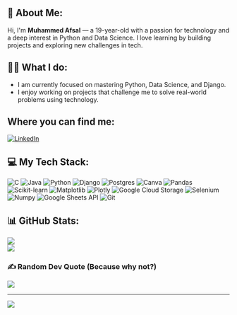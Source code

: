 ## 💫 About Me:
Hi, I'm **Muhammed Afsal** — a 19-year-old with a passion for technology and a deep interest in Python and Data Science. I love learning by building projects and exploring new challenges in tech.


## 🧑‍💻 What I do:
- I am currently focused on mastering Python, Data Science, and Django.
- I enjoy working on projects that challenge me to solve real-world problems using technology.



## Where you can find me:
[![LinkedIn](https://img.shields.io/badge/LinkedIn-%230077B5.svg?logo=linkedin&logoColor=white)](https://www.linkedin.com/in/muhammed-afsal-5ba11b288/)

## 💻 My Tech Stack:
![C](https://img.shields.io/badge/c-%2300599C.svg?style=plastic&logo=c&logoColor=white) ![Java](https://img.shields.io/badge/java-%23ED8B00.svg?style=plastic&logo=openjdk&logoColor=white) ![Python](https://img.shields.io/badge/python-3670A0?style=plastic&logo=python&logoColor=ffdd54)   ![Django](https://img.shields.io/badge/django-%23092E20.svg?style=plastic&logo=django&logoColor=white) ![Postgres](https://img.shields.io/badge/postgres-%23316192.svg?style=plastic&logo=postgresql&logoColor=white) ![Canva](https://img.shields.io/badge/Canva-%2300C4CC.svg?style=plastic&logo=Canva&logoColor=white) ![Pandas](https://img.shields.io/badge/Pandas-%23150458.svg?style=plastic&logo=pandas&logoColor=white)
![Scikit-learn](https://img.shields.io/badge/scikit--learn-%23F7931E.svg?style=plastic&logo=scikit-learn&logoColor=white) ![Matplotlib](https://img.shields.io/badge/Matplotlib-%23F7931E.svg?style=plastic&logo=python&logoColor=white) ![Plotly](https://img.shields.io/badge/Plotly-%233F4F75.svg?style=plastic&logo=plotly&logoColor=white) ![Google Cloud Storage](https://img.shields.io/badge/Google%20Cloud%20Storage-%234285F4.svg?style=plastic&logo=google-cloud&logoColor=white) ![Selenium](https://img.shields.io/badge/Selenium-%2343B02A.svg?style=plastic&logo=selenium&logoColor=white) ![Numpy](https://img.shields.io/badge/Numpy-%23013243.svg?style=plastic&logo=numpy&logoColor=white) ![Google Sheets API](https://img.shields.io/badge/Google%20Sheets%20API-%2334A853.svg?style=plastic&logo=google-sheets&logoColor=white) ![Git](https://img.shields.io/badge/Git-%23F05033.svg?style=plastic&logo=git&logoColor=white) 
## 📊 GitHub Stats:
![](https://github-readme-streak-stats.herokuapp.com/?user=AfsalAfzz-Pro&theme=dark&hide_border=false)<br/>
![](https://github-readme-stats.vercel.app/api/top-langs/?username=AfsalAfzz-Pro&theme=dark&hide_border=false&include_all_commits=true&count_private=true&layout=compact)

### ✍️ Random Dev Quote (Because why not?)
![](https://quotes-github-readme.vercel.app/api?type=horizontal&theme=radical)


---
[![](https://visitcount.itsvg.in/api?id=AfsalAfzz-Pro&icon=0&color=0)](https://visitcount.itsvg.in)

<!-- Proudly created with GPRM ( https://gprm.itsvg.in ) -->

